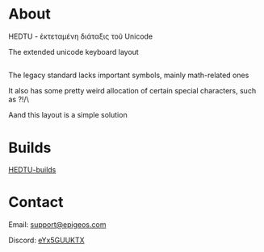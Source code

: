 # About
HEDTU - ἐκτεταμένη διάταξις τοῦ Unicode

The extended unicode keyboard layout
##
The legacy standard lacks important symbols, mainly math-related ones

It also has some pretty weird allocation of certain special characters, such as ?!/\

Aand this layout is a simple solution

# Builds
[HEDTU-builds](https://github.com/Epigeos-com/HEDTU-builds)

# Contact
Email: [support@epigeos.com](mailto:support@epigeos.com)

Discord: [eYx5GUUKTX](https://discord.gg/eYx5GUUKTX)
